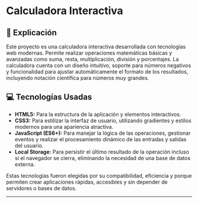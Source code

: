 # Calculadora Interactiva

## 📖 Explicación  
Este proyecto es una calculadora interactiva desarrollada con tecnologías web modernas. Permite realizar operaciones matemáticas básicas y avanzadas como suma, resta, multiplicación, división y porcentajes. La calculadora cuenta con un diseño intuitivo, soporte para números negativos y funcionalidad para ajustar automáticamente el formato de los resultados, incluyendo notación científica para números muy grandes.  

## 💻 Tecnologías Usadas  
- **HTML5:** Para la estructura de la aplicación y elementos interactivos.  
- **CSS3:** Para estilizar la interfaz de usuario, utilizando gradientes y estilos modernos para una apariencia atractiva.  
- **JavaScript (ES6+):** Para manejar la lógica de las operaciones, gestionar eventos y realizar el procesamiento dinámico de las entradas y salidas del usuario.  
- **Local Storage:** Para persistir el último resultado de la operación incluso si el navegador se cierra, eliminando la necesidad de una base de datos externa.  

Estas tecnologías fueron elegidas por su compatibilidad, eficiencia y porque permiten crear aplicaciones rápidas, accesibles y sin depender de servidores o bases de datos.  

---